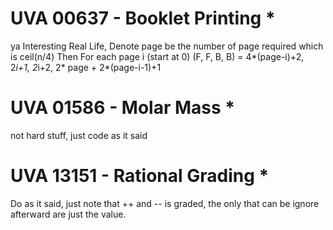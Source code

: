 # UVA 00637 - Booklet Printing *
ya Interesting Real Life, 
Denote page be the number of page required which is ceil(n/4)
Then For each page i (start at 0)
(F, F, B, B)  =  4*(page-i)+2, 2*i+1, 2*i+2, 2* page + 2*(page-i-1)+1

# UVA 01586 - Molar Mass *
not hard stuff, just code as it said 

# UVA 13151 - Rational Grading *
Do as it said, 
just note that ++ and -- is graded, 
the only that can be ignore afterward are just the value.
